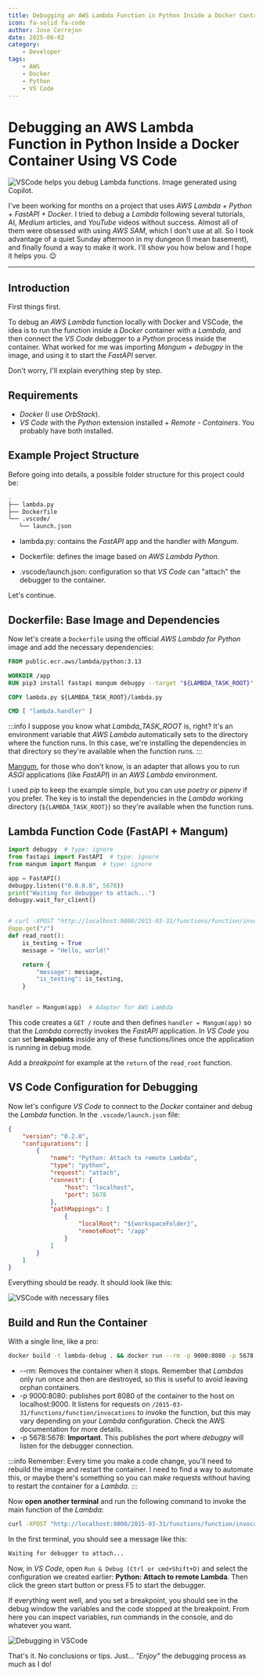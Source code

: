 ```yaml
---
title: Debugging an AWS Lambda Function in Python Inside a Docker Container Using VS Code
icon: fa-solid fa-code
author: Jose Cerrejon
date: 2025-06-02
category:
    - Developer
tags:
    - AWS
    - Docker
    - Python
    - VS Code
---
```


# Debugging an AWS Lambda Function in Python Inside a Docker Container Using VS Code

![VSCode helps you debug Lambda functions. Image generated using Copilot.](/images/2025/06/debug_lambda_vscode_en.png "VSCode helps you debug Lambda functions. Image generated using Copilot.")

I've been working for months on a project that uses _AWS Lambda + Python + FastAPI + Docker_. I tried to debug a _Lambda_ following several tutorials, AI, _Medium_ articles, and _YouTube_ videos without success. Almost all of them were obsessed with using _AWS SAM_, which I don't use at all. So I took advantage of a quiet Sunday afternoon in my dungeon (I mean basement), and finally found a way to make it work. I'll show you how below and I hope it helps you. 😉

---

## Introduction

First things first.

To debug an _AWS Lambda_ function locally with Docker and VSCode, the idea is to run the function inside a _Docker_ container with a _Lambda_, and then connect the _VS Code_ debugger to a _Python_ process inside the container. What worked for me was importing _Mangum + debugpy_ in the image, and using it to start the _FastAPI_ server.

Don't worry, I'll explain everything step by step.

## Requirements

-   _Docker_ (I use _OrbStack_).
-   _VS Code_ with the _Python_ extension installed + _Remote - Containers_. You probably have both installed.

## Example Project Structure

Before going into details, a possible folder structure for this project could be:

```bash
.
├── lambda.py
├── Dockerfile
└── .vscode/
   └── launch.json
```

-   lambda.py: contains the _FastAPI_ app and the handler with _Mangum_.

-   Dockerfile: defines the image based on _AWS Lambda Python_.

-   .vscode/launch.json: configuration so that _VS Code_ can "attach" the debugger to the container.

Let's continue.

## Dockerfile: Base Image and Dependencies

Now let's create a `Dockerfile` using the official _AWS Lambda for Python_ image and add the necessary dependencies:

```dockerfile
FROM public.ecr.aws/lambda/python:3.13

WORKDIR /app
RUN pip3 install fastapi mangum debugpy --target "${LAMBDA_TASK_ROOT}"

COPY lambda.py ${LAMBDA_TASK_ROOT}/lambda.py

CMD [ "lambda.handler" ]
```

:::info
I suppose you know what _Lambda_TASK_ROOT_ is, right? It's an environment variable that _AWS Lambda_ automatically sets to the directory where the function runs. In this case, we're installing the dependencies in that directory so they're available when the function runs.
:::

[Mangum](https://github.com/Kludex/mangum), for those who don't know, is an adapter that allows you to run _ASGI_ applications (like _FastAPI_) in an _AWS Lambda_ environment.

I used _pip_ to keep the example simple, but you can use _poetry_ or _pipenv_ if you prefer. The key is to install the dependencies in the _Lambda_ working directory (`${LAMBDA_TASK_ROOT}`) so they're available when the function runs.

## Lambda Function Code (FastAPI + Mangum)

```python
import debugpy  # type: ignore
from fastapi import FastAPI  # type: ignore
from mangum import Mangum  # type: ignore

app = FastAPI()
debugpy.listen(("0.0.0.0", 5678))
print("Waiting for debugger to attach...")
debugpy.wait_for_client()


# curl -XPOST "http://localhost:9000/2015-03-31/functions/function/invocations" -d '{"resource": "/", "path": "/", "httpMethod": "GET", "requestContext": {}, "multiValueQueryStringParameters": null}'
@app.get("/")
def read_root():
    is_testing = True
    message = "Hello, world!"

    return {
        "message": message,
        "is_testing": is_testing,
    }


handler = Mangum(app)  # Adapter for AWS Lambda
```

This code creates a `GET /` route and then defines `handler = Mangum(app)` so that the _Lambda_ correctly invokes the _FastAPI_ application. In _VS Code_ you can set **breakpoints** inside any of these functions/lines once the application is running in debug mode.

Add a _breakpoint_ for example at the `return` of the `read_root` function.

## VS Code Configuration for Debugging

Now let's configure _VS Code_ to connect to the _Docker_ container and debug the _Lambda_ function. In the `.vscode/launch.json` file:

```json
{
    "version": "0.2.0",
    "configurations": [
        {
            "name": "Python: Attach to remote Lambda",
            "type": "python",
            "request": "attach",
            "connect": {
                "host": "localhost",
                "port": 5678
            },
            "pathMappings": [
                {
                    "localRoot": "${workspaceFolder}",
                    "remoteRoot": "/app"
                }
            ]
        }
    ]
}
```

Everything should be ready. It should look like this:

![VSCode with necessary files](/images/2025/06/vscode_debugpy_docker_lambda_01.png "VSCode with necessary files")

## Build and Run the Container

With a single line, like a pro:

```bash
docker build -t lambda-debug . && docker run --rm -p 9000:8080 -p 5678:5678 --name lambda-debug-container lambda-debug
```

-   --rm: Removes the container when it stops. Remember that _Lambdas_ only run once and then are destroyed, so this is useful to avoid leaving orphan containers.
-   -p 9000:8080: publishes port 8080 of the container to the host on localhost:9000. It listens for requests on `/2015-03-31/functions/function/invocations` to invoke the function, but this may vary depending on your _Lambda_ configuration. Check the AWS documentation for more details.
-   -p 5678:5678: **Important**. This publishes the port where _debugpy_ will listen for the debugger connection.

:::info
Remember: Every time you make a code change, you'll need to rebuild the image and restart the container. I need to find a way to automate this, or maybe there's something so you can make requests without having to restart the container for a _Lambda_.
:::

Now **open another terminal** and run the following command to invoke the main function of the _Lambda_:

```bash
curl -XPOST "http://localhost:9000/2015-03-31/functions/function/invocations" -d '{"resource": "/", "path": "/", "httpMethod": "GET", "requestContext": {}, "multiValueQueryStringParameters": null}'
```

In the first terminal, you should see a message like this:

```bash
Waiting for debugger to attach...
```

Now, in _VS Code_, open `Run & Debug (Ctrl or cmd+Shift+D)` and select the configuration we created earlier: **Python: Attach to remote Lambda**. Then click the green start button or press F5 to start the debugger.

If everything went well, and you set a breakpoint, you should see in the debug window the variables and the code stopped at the breakpoint. From here you can inspect variables, run commands in the console, and do whatever you want.

![Debugging in VSCode](/images/2025/06/vscode_debugpy_docker_lambda_02.png "Debugging in VSCode")

That's it. No conclusions or tips. Just... _"Enjoy"_ the debugging process as much as I do!
